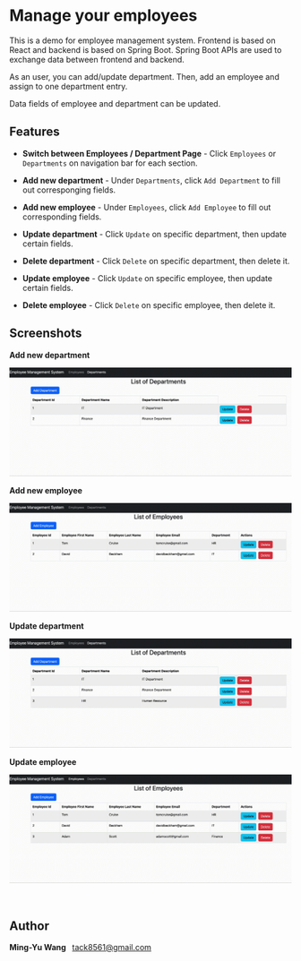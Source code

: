 # Manage your employees

This is a demo for employee management system.
Frontend is based on React and backend is based on Spring Boot. Spring Boot APIs are used to exchange data between frontend and backend.

As an user, you can add/update department. Then, add an employee and assign to one department entry.

Data fields of employee and department can be updated. 

## Features

- **Switch between Employees / Department Page** - Click `Employees` or `Departments` on navigation bar for each section.

- **Add new department** -  Under `Departments`, click `Add Department` to fill out corresponging fields.

- **Add new employee** - Under `Employees`, click `Add Employee` to fill out corresponding fields.

- **Update department** - Click `Update` on specific department, then update certain fields.

- **Delete department** - Click `Delete` on specific department, then delete it.

- **Update employee** - Click `Update` on specific employee, then update certain fields.

- **Delete employee** - Click `Delete` on specific employee, then delete it.


## Screenshots

**Add new department**

![範例 GIF](https://raw.githubusercontent.com/scottwang0603/EMS/main/ems-frontend/gifs/Add-department.gif)

**Add new employee**

![範例 GIF](https://raw.githubusercontent.com/scottwang0603/EMS/main/ems-frontend/gifs/Add-employee.gif)

**Update department**

![範例 GIF](https://raw.githubusercontent.com/scottwang0603/EMS/main/ems-frontend/gifs/Update-department.gif)

**Update employee**

![範例 GIF](https://raw.githubusercontent.com/scottwang0603/EMS/main/ems-frontend/gifs/Update-employee.gif)

&nbsp;

## Author

**Ming-Yu Wang** &ensp;<tack8561@gmail.com>